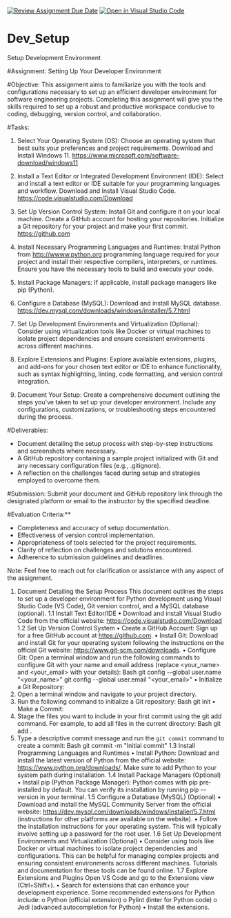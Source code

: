 [![Review Assignment Due Date](https://classroom.github.com/assets/deadline-readme-button-22041afd0340ce965d47ae6ef1cefeee28c7c493a6346c4f15d667ab976d596c.svg)](https://classroom.github.com/a/vbnbTt5m)
[![Open in Visual Studio Code](https://classroom.github.com/assets/open-in-vscode-2e0aaae1b6195c2367325f4f02e2d04e9abb55f0b24a779b69b11b9e10269abc.svg)](https://classroom.github.com/online_ide?assignment_repo_id=15289845&assignment_repo_type=AssignmentRepo)
# Dev_Setup
Setup Development Environment

#Assignment: Setting Up Your Developer Environment

#Objective:
This assignment aims to familiarize you with the tools and configurations necessary to set up an efficient developer environment for software engineering projects. Completing this assignment will give you the skills required to set up a robust and productive workspace conducive to coding, debugging, version control, and collaboration.

#Tasks:

1. Select Your Operating System (OS):
   Choose an operating system that best suits your preferences and project requirements. Download and Install Windows 11. https://www.microsoft.com/software-download/windows11

2. Install a Text Editor or Integrated Development Environment (IDE):
   Select and install a text editor or IDE suitable for your programming languages and workflow. Download and Install Visual Studio Code. https://code.visualstudio.com/Download
3. Set Up Version Control System:
   Install Git and configure it on your local machine. Create a GitHub account for hosting your repositories. Initialize a Git repository for your project and make your first commit. https://github.com

4. Install Necessary Programming Languages and Runtimes:
  Instal Python from http://wwww.python.org programming language required for your project and install their respective compilers, interpreters, or runtimes. Ensure you have the necessary tools to build and execute your code.

5. Install Package Managers:
   If applicable, install package managers like pip (Python).

6. Configure a Database (MySQL):
   Download and install MySQL database. https://dev.mysql.com/downloads/windows/installer/5.7.html

7. Set Up Development Environments and Virtualization (Optional):
   Consider using virtualization tools like Docker or virtual machines to isolate project dependencies and ensure consistent environments across different machines.

8. Explore Extensions and Plugins:
   Explore available extensions, plugins, and add-ons for your chosen text editor or IDE to enhance functionality, such as syntax highlighting, linting, code formatting, and version control integration.

9. Document Your Setup:
    Create a comprehensive document outlining the steps you've taken to set up your developer environment. Include any configurations, customizations, or troubleshooting steps encountered during the process. 

#Deliverables:
- Document detailing the setup process with step-by-step instructions and screenshots where necessary.
- A GitHub repository containing a sample project initialized with Git and any necessary configuration files (e.g., .gitignore).
- A reflection on the challenges faced during setup and strategies employed to overcome them.

#Submission:
Submit your document and GitHub repository link through the designated platform or email to the instructor by the specified deadline.

#Evaluation Criteria:**
- Completeness and accuracy of setup documentation.
- Effectiveness of version control implementation.
- Appropriateness of tools selected for the project requirements.
- Clarity of reflection on challenges and solutions encountered.
- Adherence to submission guidelines and deadlines.

Note: Feel free to reach out for clarification or assistance with any aspect of the assignment.







1. Document Detailing the Setup Process
This document outlines the steps to set up a developer environment for Python development using Visual Studio Code (VS Code), Git version control, and a MySQL database (optional).
1.1 Install Text Editor/IDE
•	Download and install Visual Studio Code from the official website: https://code.visualstudio.com/Download
1.2 Set Up Version Control System
•	Create a GitHub Account: Sign up for a free GitHub account at https://github.com.
•	Install Git: Download and install Git for your operating system following the instructions on the official Git website: https://www.git-scm.com/downloads.
•	Configure Git: Open a terminal window and run the following commands to configure Git with your name and email address (replace <your_name> and <your_email> with your details):
Bash
git config --global user.name "<your_name>"
git config --global user.email "<your_email>"
•	Initialize a Git Repository: 
1.	Open a terminal window and navigate to your project directory.
2.	Run the following command to initialize a Git repository:
Bash
git init
•	Make a Commit: 
1.	Stage the files you want to include in your first commit using the git add command. For example, to add all files in the current directory:
Bash
git add .
2. Type a descriptive commit message and run the `git commit` command to create a commit:
Bash
git commit -m "Initial commit"
1.3 Install Programming Languages and Runtimes
•	Install Python: Download and install the latest version of Python from the official website: https://www.python.org/downloads/. Make sure to add Python to your system path during installation.
1.4 Install Package Managers (Optional)
•	Install pip (Python Package Manager): Python comes with pip pre-installed by default. You can verify its installation by running pip --version in your terminal.
1.5 Configure a Database (MySQL) (Optional)
•	Download and install the MySQL Community Server from the official website: https://dev.mysql.com/downloads/windows/installer/5.7.html (instructions for other platforms are available on the website).
•	Follow the installation instructions for your operating system. This will typically involve setting up a password for the root user.
1.6 Set Up Development Environments and Virtualization (Optional)
•	Consider using tools like Docker or virtual machines to isolate project dependencies and configurations. This can be helpful for managing complex projects and ensuring consistent environments across different machines. Tutorials and documentation for these tools can be found online.
1.7 Explore Extensions and Plugins
Open VS Code and go to the Extensions view (Ctrl+Shift+).
•	Search for extensions that can enhance your development experience. Some recommended extensions for Python include: 
o	Python (official extension)
o	Pylint (linter for Python code)
o	Jedi (advanced autocompletion for Python)
•	Install the extensions.



